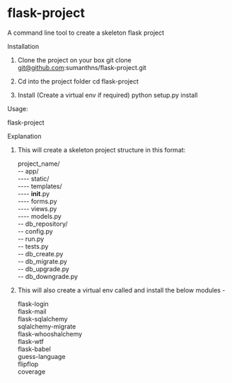 # flask-project
A command line tool to create a skeleton flask project

Installation

1. Clone the project on your box
    git clone git@github.com:sumanthns/flask-project.git

2. Cd into the project folder
    cd flask-project

3. Install (Create a virtual env if required)
    python setup.py install

Usage:

flask-project <project-name>

Explanation

1. This will create a skeleton project structure in this format:

    project_name/  
        --  app/  
            ----  static/  
            ----  templates/  
            ----  __init__.py  
            ----  forms.py  
            ----  views.py  
            ----  models.py  
        --  db_repository/  
        --  config.py  
        --  run.py  
        --  tests.py  
        --  db_create.py  
        --  db_migrate.py  
        --  db_upgrade.py  
        --  db_downgrade.py  

2. This will also create a virtual env called <project name> and install the below modules -

    flask-login  
    flask-mail  
    flask-sqlalchemy  
    sqlalchemy-migrate  
    flask-whooshalchemy  
    flask-wtf  
    flask-babel  
    guess-language  
    flipflop  
    coverage  
